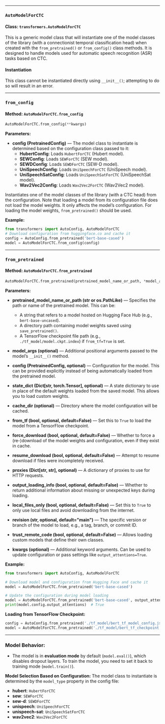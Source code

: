 
---

### `AutoModelForCTC`
#### Class: `transformers.AutoModelForCTC`

This is a generic model class that will instantiate one of the model classes of the library (with a connectionist temporal classification head) when created with the `from_pretrained()` or `from_config()` class methods. It is designed to handle models used for automatic speech recognition (ASR) tasks based on CTC.

#### Instantiation
This class cannot be instantiated directly using `__init__()`; attempting to do so will result in an error.

---

### `from_config`
#### Method: `AutoModelForCTC.from_config`

```python
AutoModelForCTC.from_config(**kwargs)
```

**Parameters:**
- **config (PretrainedConfig)** — The model class to instantiate is determined based on the configuration class passed to it:
    - **HubertConfig**: Loads `HubertForCTC` (Hubert model).
    - **SEWConfig**: Loads `SEWForCTC` (SEW model).
    - **SEWDConfig**: Loads `SEWDForCTC` (SEW-D model).
    - **UniSpeechConfig**: Loads `UniSpeechForCTC` (UniSpeech model).
    - **UniSpeechSatConfig**: Loads `UniSpeechSatForCTC` (UniSpeechSat model).
    - **Wav2Vec2Config**: Loads `Wav2Vec2ForCTC` (Wav2Vec2 model).

Instantiates one of the model classes of the library (with a CTC head) from the configuration. Note that loading a model from its configuration file does not load the model weights. It only affects the model’s configuration. For loading the model weights, `from_pretrained()` should be used.

**Example:**

```python
from transformers import AutoConfig, AutoModelForCTC
# Download configuration from huggingface.co and cache it
config = AutoConfig.from_pretrained('bert-base-cased')
model = AutoModelForCTC.from_config(config)
```

---

### `from_pretrained`
#### Method: `AutoModelForCTC.from_pretrained`

```python
AutoModelForCTC.from_pretrained(pretrained_model_name_or_path, *model_args, **kwargs)
```

**Parameters:**

- **pretrained_model_name_or_path (str or os.PathLike)** — Specifies the path or name of the pretrained model. This can be:
    - A string that refers to a model hosted on Hugging Face Hub (e.g., `bert-base-uncased`).
    - A directory path containing model weights saved using `save_pretrained()`.
    - A TensorFlow checkpoint file path (e.g., `./tf_model/model.ckpt.index`) if `from_tf=True` is set.
  
- **model_args (optional)** — Additional positional arguments passed to the model’s `__init__()` method.

- **config (PretrainedConfig, optional)** — Configuration for the model. This can be provided explicitly instead of being automatically loaded from the pretrained model.

- **state_dict (Dict[str, torch.Tensor], optional)** — A state dictionary to use in place of the default weights loaded from the saved model. This allows you to load custom weights.

- **cache_dir (optional)** — Directory where the model configuration will be cached.

- **from_tf (bool, optional, default=False)** — Set this to `True` to load the model from a TensorFlow checkpoint.

- **force_download (bool, optional, default=False)** — Whether to force a (re-)download of the model weights and configuration, even if they exist in cache.

- **resume_download (bool, optional, default=False)** — Attempt to resume download if files were incompletely received.

- **proxies (Dict[str, str], optional)** — A dictionary of proxies to use for HTTP requests.

- **output_loading_info (bool, optional, default=False)** — Whether to return additional information about missing or unexpected keys during loading.

- **local_files_only (bool, optional, default=False)** — Set this to `True` to only use local files and avoid downloading from the internet.

- **revision (str, optional, default="main")** — The specific version or branch of the model to load, e.g., a tag, branch, or commit ID.

- **trust_remote_code (bool, optional, default=False)** — Allows loading custom models that define their own classes.

- **kwargs (optional)** — Additional keyword arguments. Can be used to update configuration or pass settings like `output_attentions=True`.

**Example:**

```python
from transformers import AutoConfig, AutoModelForCTC

# Download model and configuration from Hugging Face and cache it
model = AutoModelForCTC.from_pretrained('bert-base-cased')

# Update the configuration during model loading
model = AutoModelForCTC.from_pretrained('bert-base-cased', output_attentions=True)
print(model.config.output_attentions)  # True
```

**Loading from TensorFlow Checkpoint:**

```python
config = AutoConfig.from_pretrained('./tf_model/bert_tf_model_config.json')
model = AutoModelForCTC.from_pretrained('./tf_model/bert_tf_checkpoint.ckpt.index', from_tf=True, config=config)
```

---

### Model Behavior:
- The model is in **evaluation mode** by default (`model.eval()`), which disables dropout layers. To train the model, you need to set it back to training mode (`model.train()`).

**Model Selection Based on Configuration:**
The model class to instantiate is determined by the `model_type` property in the config file:
- **hubert**: `HubertForCTC`
- **sew**: `SEWForCTC`
- **sew-d**: `SEWDForCTC`
- **unispeech**: `UniSpeechForCTC`
- **unispeech-sat**: `UniSpeechSatForCTC`
- **wav2vec2**: `Wav2Vec2ForCTC`

